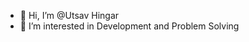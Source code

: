- 👋 Hi, I’m @Utsav Hingar
- 👀 I’m interested in Development and Problem Solving


<!---
utsavrubixe/utsavrubixe is a ✨ special ✨ repository because its `README.md` (this file) appears on your GitHub profile.
You can click the Preview link to take a look at your changes.
--->
